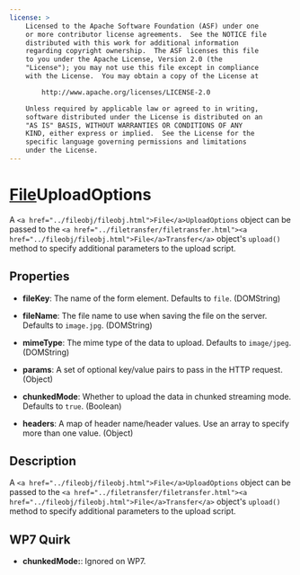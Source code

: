 ```yaml
---
license: >
    Licensed to the Apache Software Foundation (ASF) under one
    or more contributor license agreements.  See the NOTICE file
    distributed with this work for additional information
    regarding copyright ownership.  The ASF licenses this file
    to you under the Apache License, Version 2.0 (the
    "License"); you may not use this file except in compliance
    with the License.  You may obtain a copy of the License at

        http://www.apache.org/licenses/LICENSE-2.0

    Unless required by applicable law or agreed to in writing,
    software distributed under the License is distributed on an
    "AS IS" BASIS, WITHOUT WARRANTIES OR CONDITIONS OF ANY
    KIND, either express or implied.  See the License for the
    specific language governing permissions and limitations
    under the License.
---
```


# <a href="../fileobj/fileobj.html">File</a>UploadOptions

A `<a href="../fileobj/fileobj.html">File</a>UploadOptions` object can be passed to the `<a href="../filetransfer/filetransfer.html"><a href="../fileobj/fileobj.html">File</a>Transfer</a>`
object's `upload()` method to specify additional parameters to the
upload script.

## Properties

- __fileKey__: The name of the form element.  Defaults to `file`. (DOMString)

- __fileName__: The file name to use when saving the file on the server.  Defaults to `image.jpg`. (DOMString)

- __mimeType__: The mime type of the data to upload.  Defaults to `image/jpeg`. (DOMString)

- __params__: A set of optional key/value pairs to pass in the HTTP request. (Object)

- __chunkedMode__: Whether to upload the data in chunked streaming mode. Defaults to `true`. (Boolean)

- __headers__: A map of header name/header values. Use an array to specify more than one value. (Object)

## Description

A `<a href="../fileobj/fileobj.html">File</a>UploadOptions` object can be passed to the `<a href="../filetransfer/filetransfer.html"><a href="../fileobj/fileobj.html">File</a>Transfer</a>`
object's `upload()` method to specify additional parameters to the
upload script.

## WP7 Quirk

- __chunkedMode:__: Ignored on WP7.
